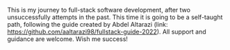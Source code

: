 This is my journey to full-stack software development, after two unsuccessfully attempts in the past.
This time it is going to be a self-taught path, following the guide created by Abdel Altarazi (link: https://github.com/aaltarazi98/fullstack-guide-2022).
All support and guidance are welcome.
Wish me success!
